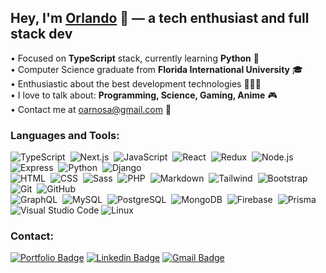## Hey, I'm [Orlando](https://orlandoarnosa.com) 👋 &mdash; a tech enthusiast and full stack dev

• Focused on **TypeScript** stack, currently learning **Python** 🐍
<br/>• Computer Science graduate from **Florida International University** 🎓
<br/>• Enthusiastic about the best development technologies 👨🏻‍💻
<br/>• I love to talk about: **Programming, Science, Gaming, Anime** 🎮
<br/>• Contact me at oarnosa@gmail.com 💌

### Languages and Tools:

![TypeScript](https://img.shields.io/badge/-TypeScript-ebedf0?style=flat-square&logo=typescript)&nbsp;
![Next.js](https://img.shields.io/badge/-Next.js-ebedf0?style=flat-square&logo=Next.js&logoColor=000)&nbsp;
![JavaScript](https://img.shields.io/badge/-JavaScript-ebedf0?style=flat-square&logo=javascript)&nbsp;
![React](https://img.shields.io/badge/-React-ebedf0?style=flat-square&logo=react)&nbsp;
![Redux](https://img.shields.io/badge/-Redux-ebedf0?style=flat-square&logo=redux&logoColor=764abc)&nbsp;
![Node.js](https://img.shields.io/badge/-Node.js-ebedf0?style=flat-square&logo=node.js)&nbsp;
![Express](https://img.shields.io/badge/-Express-ebedf0?style=flat-square&logo=express&logoColor=343a40)&nbsp;
![Python](https://img.shields.io/badge/-Python-ebedf0?style=flat-square&logo=python)&nbsp;
![Django](https://img.shields.io/badge/-Django-ebedf0?style=flat-square&logo=django&logoColor=092E20)\
![HTML](https://img.shields.io/badge/-HTML-ebedf0?style=flat-square&logo=HTML5)&nbsp;
![CSS](https://img.shields.io/badge/-CSS-ebedf0?style=flat-square&logo=CSS3&logoColor=1572B6)&nbsp;
![Sass](https://img.shields.io/badge/-Sass-ebedf0?style=flat-square&logo=SASS&logoColor=bf4080)&nbsp;
![PHP](https://img.shields.io/badge/-PHP-ebedf0?style=flat-square&logo=PHP)&nbsp;
![Markdown](https://img.shields.io/badge/-Markdown-ebedf0?style=flat-square&logo=markdown&logoColor=343a40)&nbsp;
![Tailwind](https://img.shields.io/badge/-Tailwind%20CSS-ebedf0?style=flat-square&logo=tailwind%20css)&nbsp;
![Bootstrap](https://img.shields.io/badge/-Bootstrap-ebedf0?style=flat-square&logo=bootstrap&logoColor=563D7C)&nbsp;
![Git](https://img.shields.io/badge/-Git-ebedf0?style=flat-square&logo=git)&nbsp;
![GitHub](https://img.shields.io/badge/-GitHub-ebedf0?style=flat-square&logo=github&logoColor=black)\
![GraphQL](https://img.shields.io/badge/-GraphQL-ebedf0?style=flat-square&logo=GraphQL&logoColor=bf4080)&nbsp;
![MySQL](https://img.shields.io/badge/-MySQL-ebedf0?style=flat-square&logo=mysql)&nbsp;
![PostgreSQL](https://img.shields.io/badge/-PostgreSQL-ebedf0?style=flat-square&logo=postgresql&logoColor=336791)&nbsp;
![MongoDB](https://img.shields.io/badge/-MongoDB-ebedf0?style=flat-square&logo=mongodb)&nbsp;
![Firebase](https://img.shields.io/badge/-Firebase-ebedf0?style=flat-square&logo=firebase)&nbsp;
![Prisma](https://img.shields.io/badge/-Prisma-ebedf0?style=flat-square&logo=prisma&logoColor=2D3748)&nbsp;
![Visual Studio Code](https://img.shields.io/badge/-Visual%20Studio%20Code-ebedf0?style=flat-square&logo=visual-studio-code&logoColor=007ACC)
![Linux](https://img.shields.io/badge/-Linux-ebedf0?style=flat-square&logo=linux)&nbsp;

### Contact:

[![Portfolio Badge](https://img.shields.io/badge/-orlandoarnosa.com-ebedf0?style=flat-square&logo=Google%20Chrome&logoColor=white&labelColor=15847D&link=https://orlandoarnosa.com)](https://orlandoarnosa.com)
[![Linkedin Badge](https://img.shields.io/badge/-/in/oarnosa-ebedf0?style=flat-square&logo=linkedin&logoColor=white&labelColor=blue&link=https://www.linkedin.com/in/oarnosa/)](https://www.linkedin.com/in/oarnosa/)
[![Gmail Badge](https://img.shields.io/badge/-oarnosa@gmail.com-ebedf0?style=flat-square&logo=Gmail&logoColor=white&labelColor=red&link=mailto:oarnosa@gmail.com)](mailto:oarnosa@gmail.com)
